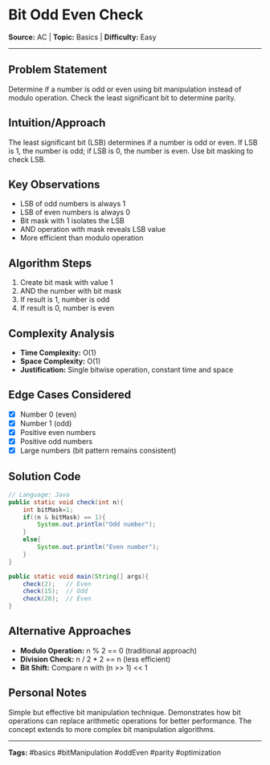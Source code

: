 # Bit Odd Even Check

**Source:** AC | **Topic:** Basics | **Difficulty:** Easy  

---

## Problem Statement
Determine if a number is odd or even using bit manipulation instead of modulo operation. Check the least significant bit to determine parity.

## Intuition/Approach
The least significant bit (LSB) determines if a number is odd or even. If LSB is 1, the number is odd; if LSB is 0, the number is even. Use bit masking to check LSB.

## Key Observations
- LSB of odd numbers is always 1
- LSB of even numbers is always 0
- Bit mask with 1 isolates the LSB
- AND operation with mask reveals LSB value
- More efficient than modulo operation

## Algorithm Steps
1. Create bit mask with value 1
2. AND the number with bit mask
3. If result is 1, number is odd
4. If result is 0, number is even

## Complexity Analysis
- **Time Complexity:** O(1)
- **Space Complexity:** O(1)
- **Justification:** Single bitwise operation, constant time and space

## Edge Cases Considered
- [x] Number 0 (even)
- [x] Number 1 (odd)
- [x] Positive even numbers
- [x] Positive odd numbers
- [x] Large numbers (bit pattern remains consistent)

## Solution Code

```java
// Language: Java
public static void check(int n){
    int bitMask=1;
    if((n & bitMask) == 1){
        System.out.println("Odd number");
    }
    else{
        System.out.println("Even number");
    }
}

public static void main(String[] args){
    check(2);   // Even
    check(15);  // Odd
    check(20);  // Even
}
```

## Alternative Approaches
- **Modulo Operation:** n % 2 == 0 (traditional approach)
- **Division Check:** n / 2 * 2 == n (less efficient)
- **Bit Shift:** Compare n with (n >> 1) << 1

## Personal Notes
Simple but effective bit manipulation technique. Demonstrates how bit operations can replace arithmetic operations for better performance. The concept extends to more complex bit manipulation algorithms.

---
**Tags:** #basics #bitManipulation #oddEven #parity #optimization 